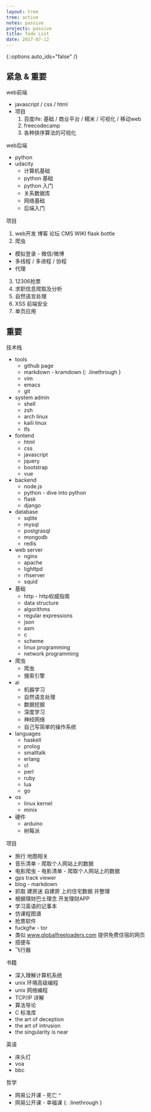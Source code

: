 ```yaml
---
layout: tree
tree: active
notes: passive
projects: passive
title: Todo List
date: 2017-07-12
---
```



{::options auto_ids="false" /}


## 紧急 & 重要

web前端
* javascript / css / html
* 项目
  1. 百度ife: 基础 / 商业平台 / 糯米 / 可视化 / 移动web
  2. freecodecamp
  3. 各种排序算法的可视化

web后端
* python
* udacity
  * 计算机基础
  * python 基础
  * python 入门
  * 关系数据库
  * 网络基础
  * 后端入门

项目
1. web开发 博客 论坛 CMS WIKI flask bottle
2. 爬虫
  * 模拟登录 - 微信/微博
  * 多线程 / 多进程 / 协程
  * 代理
3. 12306抢票
4. 求职信息爬取及分析
5. 自然语言处理
6. XSS 前端安全
7. 单页应用


## 重要

技术栈
* tools
  * github page
  * markdown - kramdown
  {: .linethrough }
  * vim
  * emacs
  * git
* system admin
  * shell
  * zsh
  * arch linux
  * kaili linux
  * lfs
* fontend
  * html
  * css
  * javascript
  * jquery
  * bootstrap
  * vue
* backend
  * node.js
  * python - dive into python
  * flask
  * django
* database
  * sqlite
  * mysql
  * postgrasql
  * mongodb
  * redis
* web server
  * nginx
  * apache
  * lighttpd
  * rhserver
  * squid
* 基础
  * http - http权威指南
  * data structure
  * algorithms
  * regular expressions
  * json
  * asm
  * c
  * scheme
  * linux programming
  * network programming
* 爬虫
  * 爬虫
  * 搜索引擎
* ai
  * 机器学习
  * 自然语言处理
  * 数据挖掘
  * 深度学习
  * 神经网络
  * 自己写简单的操作系统
* languages
  * haskell
  * prolog
  * smalltalk
  * erlang
  * cl
  * perl
  * ruby
  * lua
  * go
* os
  * linux kernel
  * minix
* 硬件
  * arduino
  * 树莓派

项目
* 旅行 地图相关
* 音乐清单 - 爬取个人网站上的数据
* 电影爬虫 - 电影清单 - 爬取个人网站上的数据
* gps track viewer
* blog - markdown
* 抓取 建房迷 自建房 上的住宅数据 并整理
* 根据理财巴士理念 开发理财APP
* 学习英语的记事本
* 仿课程图谱
* 抢票软件
* fuckgfw - tor
* 类似 www.globalfreeloaders.com 提供免费住宿的网页
* 搭便车
* 飞行器

书籍
* 深入理解计算机系统
* unix 环境高级编程
* unix 网络编程
* TCP/IP 详解
* 算法导论
* C 标准库
* the art of deception
* the art of intrusion
* the singularity is near

英语
* 床头灯
* voa
* bbc

哲学
* 网易公开课 - 死亡
^
* 网易公开课 - 幸福课
{: .linethrough }

